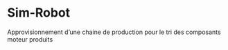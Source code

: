 # Sim-Robot
Approvisionnement d’une chaine de production pour le tri des composants moteur produits

